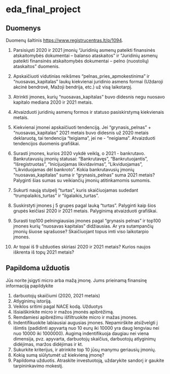 # eda_final_project

## Duomenys

Duomenų šaltinis https://www.registrucentras.lt/p/1094. 

1. Parsisiųsti 2020 ir 2021 įmonių “Juridinių asmenų pateikti finansinės atskaitomybės dokumentai – balanso ataskaitos” ir “Juridinių asmenų pateikti finansinės atskaitomybės dokumentai – pelno (nuostolių) ataskaitos” duomenis. 

1. Apskaičiuoti vidutinias reikšmes “pelnas_pries_apmokestinima” ir “nuosavas_kapitalas” laukų kiekvienai juridinio asmens formai (Uždaroji akcinė bendrovė, Mažoji bendrija, etc.) už visą laikotarpį. 

2. Atrinkti įmones, kurių “nuosavas_kapitalas” buvo didesnis negu nuosavo kapitalo mediana 2020 ir 2021 metais.  

3. Atvaizduoti juridinių asmenų formos ir statuso pasiskirstymą kiekvienais metais. 

4. Kiekvienai įmonei apskaičiuoti tendenciją. Jei “grynasis_pelnas” + “nuosavas_kapitalas” 2021 metais buvo didesnis už 2020 metais deklaruotą, tai tendencija “teigiama”, jei ne - “neigiama”. Atvaizduoti tendencijos duomenis grafiškai. 

5. Surasti įmones, kurios 2020 vykdė veiklą, o 2021 - bankrutavo. Bankrutavusių įmonių statusai: “Bankrutavęs”, “Bankrutuojantis”, “Išregistruotas”, “Inicijuojamas likvidavimas”, “Likviduojamas”, “Likviduojamas dėl bankroto”. Kokia bankrutavusių įmonių “nuosavas_kapitalas” suma ir “grynasis_pelnas” suma 2021 metais? Palyginti šias sumas su veikiančių įmonių atitinkamomis sumomis. 

6. Sukurti naują stulpelį “turtas”, kuris skaičiuojamas sudedant “trumpalaikis_turtas” ir “ilgalaikis_turtas”. 

7. Suskirstyti įmones į 5 grupes pagal lauką “turtas”. Palyginti kaip šios grupės keičiasi 2020 ir 2021 metais. Palyginimą atvaizduoti grafiškai. 

8. Surasti top100 pelningiausias įmones pagal “grynasis pelnas” ir top100 įmones kurių “nuosavas kapitalas” didžiausias. Ar yra sutampančių įmonių šiuose sąrašuose? Skaičiuojant topus imti viso laikotarpio įmones. 

9. Ar topai iš 9 užduoties skiriasi 2020 ir 2021 metais? Kurios naujos iškrenta iš topų 2021 metais?


## Papildoma užduotis
Jūs norite įsigyti micro arba mažą įmonę. 
Jums prieinamą finansinę informaciją papildykite 
1. darbuotojų skaičiumi (2020, 2021 metais)
3. Atlyginimų istoriją.
2. Veiklos sritimi pagal NACE kodą. 
Užduotys
1. Išsiaiškinkite micro ir mažos įmonės apibrėžimą.
2. Remdamiesi apibrėžimu išfiltruokite micro ir mažas įmones. 
3. Indentifikuokite labiausiai augusias įmones. Nepamirškite atsižvelgti į išimtis (padidinti apyvartą nuo 10 eurų iki 10000 yra daug lengviau nei nuo 10000 iki 1000000). Augimą indentifikuoja daugiau nei viena dimensija, pvz. apyvarta, darbuotojų skaičius, darbuotojų atlyginimų didėjimas, maržos didėjimas ir kt. 
4. Sukurkite kriterijus, ir atrinkite top 10 jūsų manymu geriausių įmonių.
5. Kokią sumą siūlytumėt už kiekvieną įmonę? 
6. Papildoma užduotis. Atraskite investuotoją, uždarykite sandorį ir gaukite tarpininkavimo mokestį.